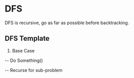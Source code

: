 # DFS

DFS is recursive, go as far as possible before backtracking.

## DFS Template

1. Base Case

-- Do Something()

-- Recurse for sub-problem
